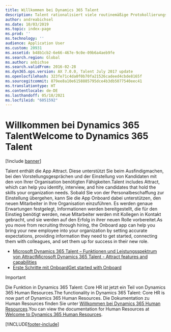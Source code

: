 ```yaml
---
title: Willkommen bei Dynamics 365 Talent
description: Talent rationalisiert viele routinemäßige Protokollierungsaufgaben und automatisiert zahlreiche Prozesse, die das Personal Ihrer Organisation betreffen. Diese Prozesse umfassen das Halten von Mitarbeitern, die Verwaltung der Vergütungen, die Schulung, Leistungsüberprüfungen und das Änderungsmanagement.
author: andreabichsel
ms.date: 10/03/2019
ms.topic: index-page
ms.prod: ''
ms.technology: ''
audience: Application User
ms.custom: 20931
ms.assetid: b48b1cb2-6e66-467e-9c0e-09b6a4aeb9fe
ms.search.region: Global
ms.author: anbichse
ms.search.validFrom: 2016-02-28
ms.dyn365.ops.version: AX 7.0.0, Talent July 2017 update
ms.openlocfilehash: 323fe71c4da0f0b70fa21526cadeed4cbde8165f
ms.sourcegitcommit: 879ee8a10e6158885795dce4b3db5077540eec41
ms.translationtype: HT
ms.contentlocale: de-DE
ms.lasthandoff: 05/18/2021
ms.locfileid: "6051592"
---
```

# <a name="welcome-to-dynamics-365-talent"></a><span data-ttu-id="631f0-104">Willkommen bei Dynamics 365 Talent</span><span class="sxs-lookup"><span data-stu-id="631f0-104">Welcome to Dynamics 365 Talent</span></span>

[!include [banner](includes/banner.md)]

<span data-ttu-id="631f0-105">Talent enthält die App Attract. Diese unterstützt Sie beim Ausfindigmachen, bei den Vorstellungsgesprächen und der Einstellung von Kandidaten mit den von Ihrer Organisation benötigten Fähigkeiten.</span><span class="sxs-lookup"><span data-stu-id="631f0-105">Talent includes Attract, which can help you identify, interview, and hire candidates that hold the skills your organization needs.</span></span> <span data-ttu-id="631f0-106">Sobald Sie von der Personalbeschaffung zur Einstellung übergehen, kann Sie die App Onboard dabei unterstützen, den neuen Mitarbeiter in Ihre Organisation einzuführen. Es werden genaue Erwartungen festgelegt, Informationen werden bereitgestellt, die für den Einstieg benötigt werden, neue Mitarbeiter werden mit Kollegen in Kontakt gebracht, und sie werden auf den Erfolg in ihrer neuen Rolle vorbereitet.</span><span class="sxs-lookup"><span data-stu-id="631f0-106">As you move from recruiting through hiring, the Onboard app can help you bring your new employee into your organization by setting accurate expectations, providing information they need to get started, connecting them with colleagues, and set them up for success in their new role.</span></span>  

- [<span data-ttu-id="631f0-107">Microsoft Dynamics 365 Talent – Funktionen und Leistungsspektrum von Attract</span><span class="sxs-lookup"><span data-stu-id="631f0-107">Microsoft Dynamics 365 Talent - Attract features and capabilities</span></span>](attract-overview.md)
- [<span data-ttu-id="631f0-108">Erste Schritte mit Onboard</span><span class="sxs-lookup"><span data-stu-id="631f0-108">Get started with Onboard</span></span>](create-onboarding-experience.md)

> [!IMPORTANT]
> <span data-ttu-id="631f0-109">Die Funktion in Dynamics 365 Talent: Core HR ist jetzt ein Teil von Dynamics 365 Human Resources.</span><span class="sxs-lookup"><span data-stu-id="631f0-109">The functionality in Dynamics 365 Talent: Core HR is now part of Dynamics 365 Human Resources.</span></span> <span data-ttu-id="631f0-110">Die Dokumentation zu Human Resources finden Sie unter [Willkommen bei Dynamics 365 Human Resources]().</span><span class="sxs-lookup"><span data-stu-id="631f0-110">You can view the documentation for Human Resources at [Welcome to Dynamics 365 Human Resources]().</span></span>



[!INCLUDE[footer-include](../includes/footer-banner.md)]